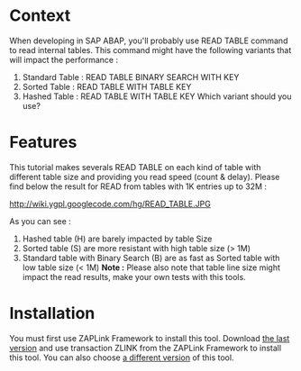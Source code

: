 
# Context #
When developing in SAP ABAP, you'll probably use READ TABLE command to read internal tables. This command might have the following variants that will impact the performance :
  1. Standard Table : READ TABLE BINARY SEARCH WITH KEY
  1. Sorted Table : READ TABLE WITH TABLE KEY
  1. Hashed Table : READ TABLE WITH TABLE KEY
Which variant should you use?

# Features #
This tutorial makes severals READ TABLE on each kind of table with different table size and providing you read speed (count & delay).
Please find below the result for READ from tables with 1K entries up to 32M :

http://wiki.ygpl.googlecode.com/hg/READ_TABLE.JPG

As you can see :
  1. Hashed table (H) are barely impacted by table Size
  1. Sorted table (S) are more resistant with high table size (> 1M)
  1. Standard table with Binary Search (B) are as fast as Sorted table with low table size (< 1M)
**Note :** Please also note that table line size might impact the read results, make your own tests with this tools.

# Installation #
You must first use ZAPLink Framework to install this tool. Download [the last version](http://code.google.com/p/ygpl/downloads/list?can=2&q=label%3ALastVer+label%3AComp-RT) and use transaction ZLINK from the ZAPLink Framework to install this tool.
You can also choose [a different version](http://code.google.com/p/ygpl/downloads/list?can=2&q=label%3AComp-RT) of this tool.